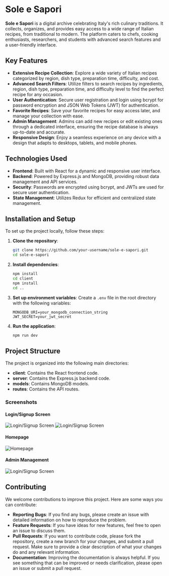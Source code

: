# Sole e Sapori

**Sole e Sapori** is a digital archive celebrating Italy's rich culinary traditions. It collects, organizes, and provides easy access to a wide range of Italian recipes, from traditional to modern. The platform caters to chefs, cooking enthusiasts, researchers, and students with advanced search features and a user-friendly interface.

## Key Features

- **Extensive Recipe Collection**: Explore a wide variety of Italian recipes categorized by region, dish type, preparation time, difficulty, and cost.
- **Advanced Search Filters**: Utilize filters to search recipes by ingredients, region, dish type, preparation time, and difficulty level to find the perfect recipe for any occasion.
- **User Authentication**: Secure user registration and login using bcrypt for password encryption and JSON Web Tokens (JWT) for authentication.
- **Favorite Recipes**: Save your favorite recipes for easy access later, and manage your collection with ease.
- **Admin Management**: Admins can add new recipes or edit existing ones through a dedicated interface, ensuring the recipe database is always up-to-date and accurate.
- **Responsive Design**: Enjoy a seamless experience on any device with a design that adapts to desktops, tablets, and mobile phones.

## Technologies Used

- **Frontend**: Built with React for a dynamic and responsive user interface.
- **Backend**: Powered by Express.js and MongoDB, providing robust data management and API services.
- **Security**: Passwords are encrypted using bcrypt, and JWTs are used for secure user authentication.
- **State Management**: Utilizes Redux for efficient and centralized state management.

## Installation and Setup

To set up the project locally, follow these steps:

1. **Clone the repository**:
    ```bash
    git clone https://github.com/your-username/sole-e-sapori.git
    cd sole-e-sapori
    ```

2. **Install dependencies**:
    ```bash
    npm install
    cd client
    npm install
    cd ..
    ```

3. **Set up environment variables**: Create a `.env` file in the root directory with the following variables:
    ```
    MONGODB_URI=your_mongodb_connection_string
    JWT_SECRET=your_jwt_secret
    ```

4. **Run the application**:
    ```bash
    npm run dev
    ```

## Project Structure

The project is organized into the following main directories:

- **client**: Contains the React frontend code.
- **server**: Contains the Express.js backend code.
- **models**: Contains MongoDB models.
- **routes**: Contains the API routes.

### Screenshots

#### Login/Signup Screen
![Login/Signup Screen](Img/to/Login.png)
![Login/Signup Screen](Img/to/SignUp.png)

#### Homepage
![Homepage](Img/to/HomePage.png)

#### Admin Management
![Login/Signup Screen](Img/to/ModificaRicetta.png)

## Contributing

We welcome contributions to improve this project. Here are some ways you can contribute:

- **Reporting Bugs**: If you find any bugs, please create an issue with detailed information on how to reproduce the problem.
- **Feature Requests**: If you have ideas for new features, feel free to open an issue to discuss them.
- **Pull Requests**: If you want to contribute code, please fork the repository, create a new branch for your changes, and submit a pull request. Make sure to provide a clear description of what your changes do and any relevant information.
- **Documentation**: Improving the documentation is always helpful. If you see something that can be improved or needs clarification, please open an issue or submit a pull request.

